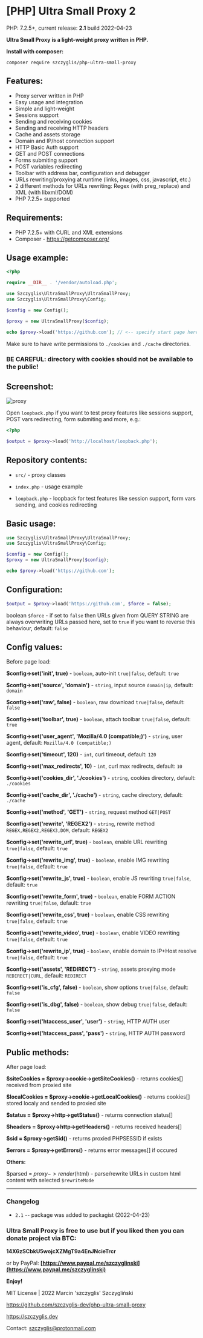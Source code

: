 # [PHP] Ultra Small Proxy 2
PHP: 7.2.5+, current release: **2.1** build 2022-04-23

**Ultra Small Proxy is a light-weight proxy written in PHP.**

**Install with composer:**
```
composer require szczyglis/php-ultra-small-proxy
``` 
## Features:
- Proxy server written in PHP
- Easy usage and integration
- Simple and light-weight
- Sessions support
- Sending and receiving cookies
- Sending and receiving HTTP headers
- Cache and assets storage
- Domain and IP/host connection support
- HTTP Basic Auth support
- GET and POST connections
- Forms submiting support
- POST variables redirecting
- Toolbar with address bar, configuration and debugger
- URLs rewriting/proxying at runtime (links, images, css, javascript, etc.)
- 2 different methods for URLs rewriting: Regex (with preg_replace) and XML (with libxml/DOM)
- PHP 7.2.5+ supported

## Requirements:

- PHP 7.2.5+ with CURL and XML extensions
- Composer - https://getcomposer.org/


## Usage example:
```php
<?php

require __DIR__ . '/vendor/autoload.php';

use Szczyglis\UltraSmallProxy\UltraSmallProxy;
use Szczyglis\UltraSmallProxy\Config;

$config = new Config();

$proxy = new UltraSmallProxy($config);

echo $proxy->load('https://github.com'); // <-- specify start page here

```
Make sure to have write permissions to `./cookies` and `./cache` directories.

### BE CAREFUL: directory with cookies should not be available to the public!

## Screenshot:

![proxy](https://user-images.githubusercontent.com/61396542/155353063-fde84995-6e43-46c4-8a1c-b8b4772e6dfc.png)


Open `loopback.php` if you want to test proxy features like sessions support, POST vars redirecting, form submiting and more, e.g.:
```php
<?php

$output = $proxy->load('http://localhost/loopback.php'); 
```

## Repository contents:

- `src/` - proxy classes

- `index.php` - usage example

- `loopback.php` - loopback for test features like session support, form vars sending, and cookies redirecting


## Basic usage:

```php
use Szczyglis\UltraSmallProxy\UltraSmallProxy;
use Szczyglis\UltraSmallProxy\Config;

$config = new Config();
$proxy = new UltraSmallProxy($config);

echo $proxy->load('https://github.com');
```

## Configuration:

```php
$output = $proxy->load('https://github.com', $force = false); 
```
boolean `$force` - if set to `false` then URLs given from QUERY STRING are always overwriting URLs passed here, set to `true` if you want to reverse this behaviour, default: `false`


## Config values:

Before page load:

**$config->set('init', true)** - `boolean`, auto-init `true|false`, default: `true`

**$config->set('source', 'domain')** - `string`, input source `domain|ip`, default: `domain`

**$config->set('raw', false)** - `boolean`, raw download `true|false`, default: `false`

**$config->set('toolbar', true)** - `boolean`, attach toolbar  `true|false`, default: `true`

**$config->set('user_agent', 'Mozilla/4.0 (compatible;)')** - `string`, user agent, default: `Mozilla/4.0 (compatible;)`

**$config->set('timeout', 120)** - `int`, curl timeout, default: `120`

**$config->set('max_redirects', 10)** - `int`, curl max redirects, default: `10`

**$config->set('cookies_dir', './cookies')** - `string`, cookies directory, default: `./cookies`

**$config->set('cache_dir', './cache')** - `string`, cache directory, default: `./cache`

**$config->set('method', 'GET')** - `string`, request method `GET|POST`

**$config->set('rewrite', 'REGEX2')** - `string`, rewrite method `REGEX,REGEX2,REGEX3,DOM`, default: `REGEX2`

**$config->set('rewrite_url', true)** - `boolean`, enable URL rewriting `true|false`, default: `true`

**$config->set('rewrite_img', true)** - `boolean`, enable IMG rewriting `true|false`, default: `true`

**$config->set('rewrite_js', true)** - `boolean`, enable JS rewriting `true|false`, default: `true`

**$config->set('rewrite_form', true)** - `boolean`, enable FORM ACTION rewriting `true|false`, default: `true`

**$config->set('rewrite_css', true)** - `boolean`, enable CSS rewriting `true|false`, default: `true`

**$config->set('rewrite_video', true)** - `boolean`, enable VIDEO rewriting `true|false`, default: `true`

**$config->set('rewrite_ip', true)** - `boolean`, enable domain to IP+Host resolve `true|false`, default: `true`

**$config->set('assets', 'REDIRECT')** - `string`, assets proxying mode `REDIRECT|CURL`, default: `REDIRECT`

**$config->set('is_cfg', false)** - `boolean`, show options `true|false`, default: `false`

**$config->set('is_dbg', false)** - `boolean`, show debug `true|false`, default: `false`

**$config->set('htaccess_user', 'user')** - `string`, HTTP AUTH user

**$config->set('htaccess_pass', 'pass')** - `string`, HTTP AUTH password


## Public methods:

After page load:

**$siteCookies = $proxy->cookie->getSiteCookies()** - returns cookies[] received from proxied site

**$localCookies = $proxy->cookie->getLocalCookies()** - returns cookies[] stored localy and sended to proxied site

**$status = $proxy->http->getStatus()** - returns connection status[]

**$headers = $proxy->http->getHeaders()** - returns received headers[]

**$sid = $proxy->getSid()** - returns proxied PHPSESSID if exists

**$errors = $proxy->getErrors()** - returns error messages[] if occured

 
**Others:**

$parsed = $proxy->render($html) - parse/rewrite URLs in custom html content with selected `$rewriteMode`

---

### Changelog 

- `2.1` -- package was added to packagist (2022-04-23)
 
### Ultra Small Proxy is free to use but if you liked then you can donate project via BTC: 

**14X6zSCbkU5wojcXZMgT9a4EnJNcieTrcr**

or by PayPal:
 **[https://www.paypal.me/szczyglinski](https://www.paypal.me/szczyglinski)**


**Enjoy!**

MIT License | 2022 Marcin 'szczyglis' Szczygliński

https://github.com/szczyglis-dev/php-ultra-small-proxy

https://szczyglis.dev

Contact: szczyglis@protonmail.com
